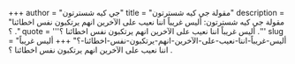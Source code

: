 +++
author = "جي كيه شسترتون"
title = "مقولة جي كيه شسترتون"
description = "مقولة جي كيه شسترتون: أليس غريباً اننا نعيب على الآخرين انهم يرتكبون نفس اخطائنا ؟ ."
quote = '''أليس غريباً اننا نعيب على الآخرين انهم يرتكبون نفس اخطائنا ؟ .'''
slug = "أليس-غريباً-اننا-نعيب-على-الآخرين-انهم-يرتكبون-نفس-اخطائنا-؟"
+++
أليس غريباً اننا نعيب على الآخرين انهم يرتكبون نفس اخطائنا ؟ .
